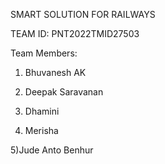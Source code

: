 SMART SOLUTION FOR RAILWAYS

TEAM ID: PNT2022TMID27503

Team Members:

  1) Bhuvanesh AK

  2) Deepak Saravanan

  3) Dhamini 

  4) Merisha 

  5)Jude Anto Benhur
